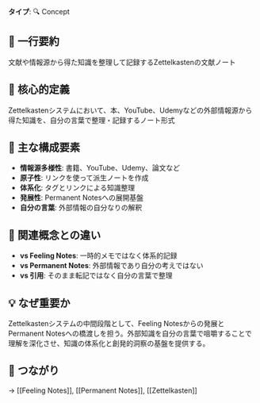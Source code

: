 **タイプ**: 🔍 Concept

## 📝 一行要約
文献や情報源から得た知識を整理して記録するZettelkastenの文献ノート

## 🎯 核心的定義
Zettelkastenシステムにおいて、本、YouTube、Udemyなどの外部情報源から得た知識を、自分の言葉で整理・記録するノート形式

## 🌟 主な構成要素
- **情報源多様性**: 書籍、YouTube、Udemy、論文など
- **原子性**: リンクを使って派生ノートを作成
- **体系化**: タグとリンクによる知識整理
- **発展性**: Permanent Notesへの展開基盤
- **自分の言葉**: 外部情報の自分なりの解釈

## 🔄 関連概念との違い
- **vs Feeling Notes**: 一時的メモではなく体系的記録
- **vs Permanent Notes**: 外部情報であり自分の考えではない
- **vs 引用**: そのまま転記ではなく自分の言葉で整理

## 💡 なぜ重要か
Zettelkastenシステムの中間段階として、Feeling Notesからの発展とPermanent Notesへの橋渡しを担う。外部知識を自分の言葉で咀嚼することで理解を深化させ、知識の体系化と創発的洞察の基盤を提供する。

## 🔗 つながり
→ [[Feeling Notes]], [[Permanent Notes]], [[Zettelkasten]]